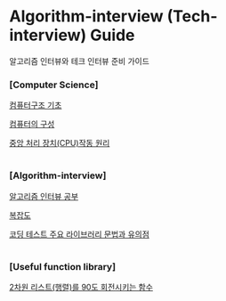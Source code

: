 # Algorithm-interview (Tech-interview) Guide
알고리즘 인터뷰와 테크 인터뷰 준비 가이드

### [Computer Science]
[컴퓨터구조 기초](https://mgyo.tistory.com/154)

[컴퓨터의 구성](https://mgyo.tistory.com/157)

[중앙 처리 장치(CPU)작동 원리](https://mgyo.tistory.com/158?category=894446)

#

### [Algorithm-interview]
[알고리즘 인터뷰 공부](https://mgyo.tistory.com/152)

[복잡도](https://mgyo.tistory.com/155)

[코딩 테스트 주요 라이브러리 문법과 유의점](https://mgyo.tistory.com/161)

#

### [Useful function library]

[2차원 리스트(행렬)를 90도 회전시키는 함수](https://github.com/mgkim-developer/Algorithm-interview/blob/main/%EC%9C%A0%EC%9A%A9%ED%95%9C%20%ED%95%A8%EC%88%98%20%EC%9E%91%EC%84%B1%20%EB%9D%BC%EC%9D%B4%EB%B8%8C%EB%9F%AC%EB%A6%AC/A%20function%20that%20rotates%20the%202D%20list%2090%20degrees%20to%20the%20right.py)

